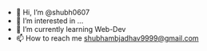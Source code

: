 - 👋 Hi, I’m @shubh0607
- 👀 I’m interested in ...
- 🌱 I’m currently learning Web-Dev
- 📫 How to reach me shubhambjadhav9999@gmail.com


